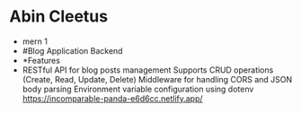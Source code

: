 # Abin Cleetus 
- mern 1
- #Blog Application Backend
- *Features
- RESTful API for blog posts management
Supports CRUD operations (Create, Read, Update, Delete)
Middleware for handling CORS and JSON body parsing
Environment variable configuration using dotenv
https://incomparable-panda-e6d6cc.netlify.app/
